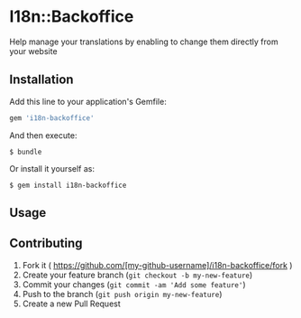 # I18n::Backoffice
Help manage your translations by enabling to change them directly from your website


## Installation

Add this line to your application's Gemfile:

```ruby
gem 'i18n-backoffice'
```

And then execute:

    $ bundle

Or install it yourself as:

    $ gem install i18n-backoffice

## Usage


## Contributing

1. Fork it ( https://github.com/[my-github-username]/i18n-backoffice/fork )
2. Create your feature branch (`git checkout -b my-new-feature`)
3. Commit your changes (`git commit -am 'Add some feature'`)
4. Push to the branch (`git push origin my-new-feature`)
5. Create a new Pull Request
